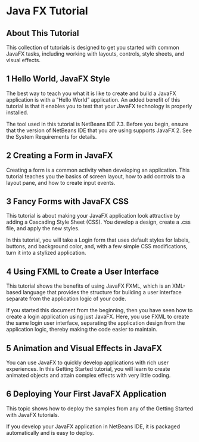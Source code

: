 # Java FX Tutorial
## About This Tutorial
  This collection of tutorials is designed to get you started with common JavaFX tasks, including working with layouts, controls, style sheets, and visual effects.
## 1 Hello World, JavaFX Style
  The best way to teach you what it is like to create and build a JavaFX application is with a “Hello World” application. An added benefit of this tutorial is that it enables you to test that your JavaFX technology is properly installed.

  The tool used in this tutorial is NetBeans IDE 7.3. Before you begin, ensure that the version of NetBeans IDE that you are using supports JavaFX 2. See the System Requirements for details.
## 2 Creating a Form in JavaFX
  Creating a form is a common activity when developing an application. This tutorial teaches you the basics of screen layout, how to add controls to a layout pane, and how to create input events.
## 3 Fancy Forms with JavaFX CSS
  This tutorial is about making your JavaFX application look attractive by adding a Cascading Style Sheet (CSS). You develop a design, create a .css file, and apply the new styles.
  
  In this tutorial, you will take a Login form that uses default styles for labels, buttons, and background color, and, with a few simple CSS modifications, turn it into a stylized application.

## 4 Using FXML to Create a User Interface
  This tutorial shows the benefits of using JavaFX FXML, which is an XML-based language that provides the structure for building a user interface separate from the application logic of your code.
  
  If you started this document from the beginning, then you have seen how to create a login application using just JavaFX. Here, you use FXML to create the same login user interface, separating the application design from the application logic, thereby making the code easier to maintain.

## 5 Animation and Visual Effects in JavaFX
  You can use JavaFX to quickly develop applications with rich user experiences. In this Getting Started tutorial, you will learn to create animated objects and attain complex effects with very little coding.

## 6 Deploying Your First JavaFX Application
   This topic shows how to deploy the samples from any of the Getting Started with JavaFX tutorials.
   
   If you develop your JavaFX application in NetBeans IDE, it is packaged automatically and is easy to deploy.